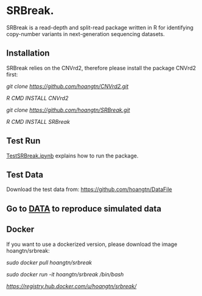 # SRBreak.

SRBreak is a read-depth and split-read package written in R for identifying copy-number variants 
in next-generation sequencing datasets.

## Installation

SRBreak relies on the CNVrd2, therefore please install the package CNVrd2 first:

*git clone https://github.com/hoangtn/CNVrd2.git*

*R CMD INSTALL CNVrd2*  

*git clone https://github.com/hoangtn/SRBreak.git*

*R CMD INSTALL SRBreak*

## Test Run

[TestSRBreak.ipynb](./TestSRBreak.ipynb) explains how to run the package.

## Test Data

Download the test data from: https://github.com/hoangtn/DataFile

## Go to [DATA](./DATA) to reproduce simulated data

## Docker

If you want to use a dockerized version, please download the image hoangtn/srbreak:

*sudo docker pull hoangtn/srbreak*

*sudo docker run -it hoangtn/srbreak /bin/bash*

*https://registry.hub.docker.com/u/hoangtn/srbreak/*

